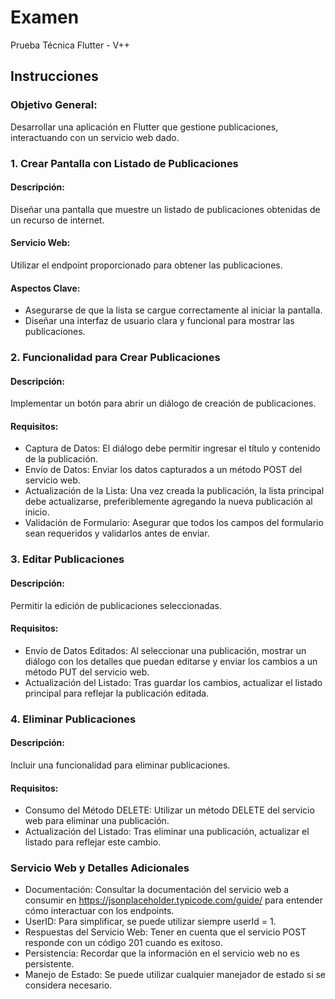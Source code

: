 # Examen

Prueba Técnica Flutter - V++

## Instrucciones

### Objetivo General:

Desarrollar una aplicación en Flutter que gestione publicaciones, interactuando con un servicio web dado.

### 1. Crear Pantalla con Listado de Publicaciones

#### Descripción:

Diseñar una pantalla que muestre un listado de publicaciones obtenidas de un recurso de internet.

#### Servicio Web:

Utilizar el endpoint proporcionado para obtener las publicaciones.

#### Aspectos Clave:

- Asegurarse de que la lista se cargue correctamente al iniciar la pantalla.
- Diseñar una interfaz de usuario clara y funcional para mostrar las publicaciones.

### 2. Funcionalidad para Crear Publicaciones

#### Descripción: 

Implementar un botón para abrir un diálogo de creación de publicaciones.

#### Requisitos:
- Captura de Datos: El diálogo debe permitir ingresar el título y contenido de la publicación.
- Envío de Datos: Enviar los datos capturados a un método POST del servicio web.
- Actualización de la Lista: Una vez creada la publicación, la lista principal debe actualizarse, preferiblemente agregando la nueva publicación al inicio.
- Validación de Formulario: Asegurar que todos los campos del formulario sean requeridos y validarlos antes de enviar.

### 3. Editar Publicaciones

#### Descripción: 

Permitir la edición de publicaciones seleccionadas.

#### Requisitos:

- Envío de Datos Editados: Al seleccionar una publicación, mostrar un diálogo con los detalles que puedan editarse y enviar los cambios a un método PUT del servicio web.
- Actualización del Listado: Tras guardar los cambios, actualizar el listado principal para reflejar la publicación editada.

### 4. Eliminar Publicaciones
	
#### Descripción: 

Incluir una funcionalidad para eliminar publicaciones.

#### Requisitos:

- Consumo del Método DELETE: Utilizar un método DELETE del servicio web para eliminar una publicación.
- Actualización del Listado: Tras eliminar una publicación, actualizar el listado para reflejar este cambio.

### Servicio Web y Detalles Adicionales

- Documentación: Consultar la documentación del servicio web a consumir en https://jsonplaceholder.typicode.com/guide/ para entender cómo interactuar con los endpoints.
- UserID: Para simplificar, se puede utilizar siempre userId = 1.
- Respuestas del Servicio Web: Tener en cuenta que el servicio POST responde con un código 201 cuando es exitoso.
- Persistencia: Recordar que la información en el servicio web no es persistente.
- Manejo de Estado: Se puede utilizar cualquier manejador de estado si se considera necesario.

